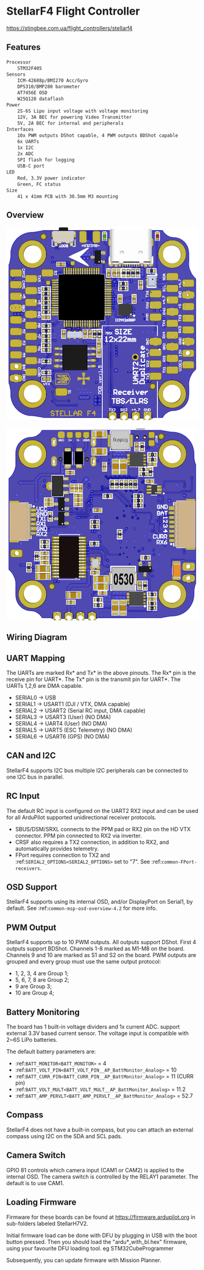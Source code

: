 # StellarF4 Flight Controller

https://stingbee.com.ua/flight_controllers/stellarf4


## Features
    Processor
        STM32F405
    Sensors
        ICM-42688p/BMI270 Acc/Gyro
        DPS310/BMP280 barometer
        AT7456E OSD
        W25Q128 dataflash
    Power
        2S-6S Lipo input voltage with voltage monitoring
        12V, 3A BEC for powering Video Transmitter
        5V, 2A BEC for internal and peripherals
    Interfaces
        10x PWM outputs DShot capable, 4 PWM outputs BDShot capable
        6x UARTs
        1x I2C
        2x ADC
        SPI flash for logging
        USB-C port
    LED
        Red, 3.3V power indicator
        Green, FC status
    Size
        41 x 41mm PCB with 30.5mm M3 mounting

  
## Overview

![StellarF4](StellarF4-top.png)

![StellarF4](StellarF4-bot.png)

## Wiring Diagram


## UART Mapping

The UARTs are marked Rx* and Tx* in the above pinouts. The Rx* pin is the
receive pin for UART*. The Tx* pin is the transmit pin for UART*. The UARTs 1,2,6 are DMA capable.

 - SERIAL0 -> USB
 - SERIAL1 -> USART1 (DJI / VTX, DMA capable)
 - SERIAL2 -> USART2 (Serial RC input, DMA capable)
 - SERIAL3 -> USART3 (User) (NO DMA)
 - SERIAL4 -> UART4  (User) (NO DMA)
 - SERIAL5 -> UART5  (ESC Telemetry) (NO DMA)
 - SERIAL6 -> USART6 (GPS) (NO DMA)


## CAN and I2C

StellarF4 supports I2C bus
multiple I2C peripherals can be connected to one I2C bus in parallel.


## RC Input

The default RC input is configured on the UART2 RX2 input and can be used for all ArduPilot supported unidirectional receiver protocols.
* SBUS/DSM/SRXL connects to the PPM pad or RX2 pin on the HD VTX connector. PPM pin connected to RX2 via inverter.
* CRSF also requires a TX2 connection, in addition to RX2, and automatically provides telemetry.
* FPort requires connection to TX2 and :ref:`SERIAL2_OPTIONS<SERIAL2_OPTIONS>` set to "7". See :ref:`common-FPort-receivers`.


## OSD Support

StellarF4 supports using its internal OSD, and/or DisplayPort on Serial1, by default. See :ref:`common-msp-osd-overview-4.2` for more info.

## PWM Output

StellarF4 supports up to 10 PWM outputs. All outputs support DShot. First 4 outputs support BDShot. Channels 1-8 marked as M1-M8 on the board. Channels 9 and 10 are marked as S1 and S2 on the board. PWM outputs are grouped and every group must use the same output protocol:
* 1, 2, 3, 4 are Group 1;
* 5, 6, 7, 8 are Group 2;
* 9          are Group 3;
* 10         are Group 4;


## Battery Monitoring

The board has 1 built-in voltage dividers and 1x current ADC. support external 3.3V based current sensor.
The voltage input is compatible with 2~6S LiPo batteries.

The default battery parameters are:

* :ref:`BATT_MONITOR<BATT_MONITOR>` = 4
* :ref:`BATT_VOLT_PIN<BATT_VOLT_PIN__AP_BattMonitor_Analog>` = 10
* :ref:`BATT_CURR_PIN<BATT_CURR_PIN__AP_BattMonitor_Analog>` = 11 (CURR pin)
* :ref:`BATT_VOLT_MULT<BATT_VOLT_MULT__AP_BattMonitor_Analog>` = 11.2
* :ref:`BATT_AMP_PERVLT<BATT_AMP_PERVLT__AP_BattMonitor_Analog>` = 52.7


## Compass

StellarF4 does not have a built-in compass, but you can attach an external compass using I2C on the SDA and SCL pads.


## Camera Switch

GPIO 81 controls which camera input (CAM1 or CAM2) is applied to the internal OSD.
The camera switch is controlled by the RELAY1 parameter. The default is to use CAM1.


## Loading Firmware

Firmware for these boards can be found at https://firmware.ardupilot.org in sub-folders labeled StellarH7V2.

Initial firmware load can be done with DFU by plugging in USB with the
boot button pressed. Then you should load the "ardu*_with_bl.hex" firmware, using your favourite DFU loading tool. eg STM32CubeProgrammer

Subsequently, you can update firmware with Mission Planner.


